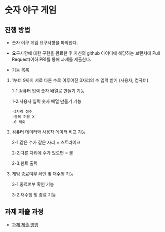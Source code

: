 # 숫자 야구 게임
## 진행 방법
* 숫자 야구 게임 요구사항을 파악한다.
* 요구사항에 대한 구현을 완료한 후 자신의 github 아이디에 해당하는 브랜치에 Pull Request(이하 PR)를 통해 과제를 제출한다.

* 기능 목록

1. 1부터 9까지 서로 다른 수로 이루어진 3자리의 수 입력 받기 (사용자, 컴퓨터)

   1-1.컴퓨터 입력 숫자 배열로 만들기 기능

   1-2.사용자 입력 숫자 배열 만들기 기능 

       -3자리 정수
       -중복 허용 X
       -0 제외
       
2. 컴퓨터 데이터와 사용자 데이터 비교 기능
    
    2-1.같은 수가 같은 자리 = 스트라이크
    
    2-2.다른 자리에 수가 있으면  = 볼
    
    2-3.힌트 출력

3. 게임 종료여부 확인 및 재수행 기능
    
    3-1.종료여부 확인 기능
    
    3-2.재수행 및 종료 기능

 

## 과제 제출 과정
* [과제 제출 방법](https://github.com/next-step/nextstep-docs/tree/master/precourse)
